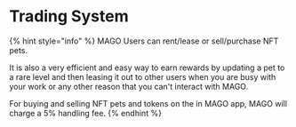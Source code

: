 # Trading System

{% hint style="info" %}
MAGO Users can rent/lease or sell/purchase NFT pets.

It is also a very efficient and easy way to earn rewards by updating a pet to a rare level and then leasing it out to other users when you are busy with your work or any other reason that you can't interact with MAGO.

For buying and selling NFT pets and tokens on the in MAGO app, MAGO will charge a 5% handling fee.
{% endhint %}
